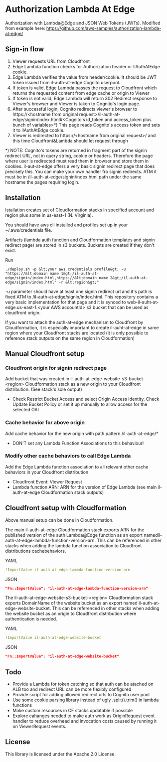 # Authorization Lambda At Edge

Authorization with Lambda@Edge and JSON Web Tokens (JWTs). Modified from example here: https://github.com/aws-samples/authorization-lambda-at-edge/

## Sign-in flow

1. Viewer requests URL from Cloudfront
2. Edge Lambda function checks for Authorization header or IlAuthAtEdge cookie.
3. Edge Lambda verifies the value from header/cookie. It should be JWT token issued from il-auth-at-edge Cognito userpool.
4. If token is valid, Edge Lambda passes the request to Cloudfront which returns the requested content from edge cache or origin to Viewer
5. If token is not valid, Edge Lambda will return 302 Redirect response to Viewer's browser and Viewer is taken to Cognito's login page.
6. After successful login, Cognito redirects viewer's browser to https://&lt;hostname from original request&gt;/il-auth-at-edge/signin/index.html#&lt;Cognito's id_token and access_token plus bunch of variables&gt;*) This page reads Cognito's access token and sets it to IlAuthAtEdge cookie.
7. Viewer is redirected to https://&lt;hostname from original request&gt;/ and this time Cloudfront&Lambda should let request through

*) NOTE: Cognito's tokens are returned in fragment part of the signin redirect URL, not in query string, cookie  or headers. Therefore the page where user is redirected must read them in browser and store them in cookies. il-aut-at-edge offers a very basic signin redirect page that does precisely this. You can make your own handler fro signin redirects. ATM it must be in /il-auth-at-edge/signin/index.html path under the same hostname the pages requiring login.

## Installation

Istallation creates set of Cloudformation stacks in specified account and region plus some in us-east-1 (N. Virginia).

You should have aws cli installed and profiles set up in your ~/.aws/credentials file.

Artifacts (lambda auth function and Cloudformation templates and signin redirect page) are stored in s3 buckets. Buckets are created if they don't exist.

Run
```
./deploy.sh -p &lt;your aws credentials profile&gt; -u "https://&lt;domain name 1&gt;/il-auth-at-edge/signin/index.html,https://&lt;domain name 2&gt;/il-auth-at-edge/signin/index.html" -r &lt;region&gt;"
```

-u parameter should have at least one signin redirect url and it's path is fixed ATM to /il-auth-at-edge/signin/index.html. This repository contains a very basic implementation for that page and it is synced to web-il-auht-at-edge.us-east-1.&lt;your AWS accountId&gt; s3 bucket that can be used as cloudfront origin.

If you want to attach the auth-at-edge mechanism to Cloudfront by Cloudformation, it is especially important to create il-auht-at-edge in same region where your Cloudfront stacks are located (it is only possible to reference stack outputs on the same region in Cloudformation)

## Manual Cloudfront setup

### Cloudfront origin for signin redirect page

Add bucket that was created in il-auth-at-edge-website-s3-bucket-&lt;region&gt; Cloudformation stack as a new origin to your Cloudfront distribution. (See stack's sole output)

  - Check Restrict Bucket Access and select Origin Access Identity. Check Update Bucket Policy or set it up manually to allow access for the selected OAI

### Cache behavior for above origin

Add cache behavior for the new origin with path pattern /il-auth-at-edge/*

  - DON'T set any Lambda Function Associations to this behaviour!

### Modify other cache behaviors to call Edge Lambda

Add the Edge Lambda function association to all relevant other cache behaviors in your Cloudfront distribution

  - Cloudfront Event: Viewer Request
  - Lambda function ARN: ARN for the version of Edge Lambda (see main il-auth-at-edge Cloudformation stack outputs)

## Cloudfront setup with Cloudformation

Above manual setup can be done in Cloudformation.

The main il-auth-at-edge Cloudformation stack exports ARN for the published version of the auth Lambda@Edge function as an export namedil-auth-at-edge-lambda-function-version-arn. This can be referenced in other stacks when adding the lambda function association to Cloudfront distributions cachebehaviors.

YAML
```yaml
!ImportValue il-auth-at-edge-lambda-function-version-arn
```

JSON
```json
"Fn::ImportValue": "il-auth-at-edge-lambda-function-version-arn"
```

The il-auth-at-edge-website-s3-bucket-&lt;region&gt; Cloudformation stack exports DomainName of the website bucket
as an export named il-auth-at-edge-website-bucket. This can be referenced in other stacks when adding the website bucket as an origin to Cloudfront distribution where authentication is needed.

YAML
```yaml
!ImportValue il-auth-at-edge-website-bucket
```

JSON
```json
"Fn::ImportValue": "il-auth-at-edge-website-bucket"
```

## Todo

- Provide a Lambda for token catching so that auth can be atached on ALB too and redirect URL can be more flexibly configured
- Provide script for adding allowed redirect urls to Cognito user pool
- Use some cookie parsing library instead of ugly .split().trim() in lambda functions
- Make custom resources in CF stacks updatable if possible
- Explore cahanges needed to make auth work as OriginRequest event handler to reduce overhead and invocation costs caused by running it on ViewerRequest events.

## License

This library is licensed under the Apache 2.0 License.

